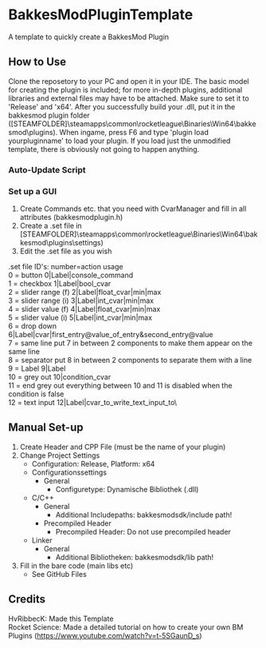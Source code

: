 # BakkesModPluginTemplate
A template to quickly create a BakkesMod Plugin

## How to Use
Clone the reposetory to your PC and open it in your IDE. The basic model for creating the plugin is included; for more in-depth plugins, additional libraries and external files may have to be attached.
Make sure to set it to 'Release' and 'x64'. After you successfully build your .dll, put it in the bakkesmod plugin folder ([STEAMFOLDER]\steamapps\common\rocketleague\Binaries\Win64\bakkesmod\plugins).
When ingame, press F6 and type 'plugin load yourpluginname' to load your plugin. If you load just the unmodified template, there is obviously not going to happen anything.

### Auto-Update Script

### Set up a GUI
1. Create Commands etc. that you need with CvarManager and fill in all attributes (bakkesmodplugin.h)
2. Create a .set file in [STEAMFOLDER]\steamapps\common\rocketleague\Binaries\Win64\bakkesmod\plugins\settings)
3. Edit the .set file as you wish

.set file ID's:
number=action           usage\
0 = button              0|Label|console_command\
1 = checkbox            1|Label|bool_cvar\
2 = slider range (f)    2|Label|float_cvar|min|max\
3 = slider range (i)    3|Label|int_cvar|min|max\
4 = slider value (f)    4|Label|float_cvar|min|max\
5 = slider value (i)    5|Label|int_cvar|min|max\
6 = drop down           6|Label|cvar|first_entry@value_of_entry&second_entry@value\
7 = same line           put 7 in between 2 components to make them appear on the same line\
8 = separator           put 8 in between 2 components to separate them with a line\
9 = Label               9|Label\
10 = grey out           10|condition_cvar\
11 = end grey out       everything between 10 and 11 is disabled when the condition is false\
12 = text input         12|Label|cvar_to_write_text_input_to\

## Manual Set-up
1. Create Header and CPP File (must be the name of your plugin)
2. Change Project Settings
	- Configuration: Release, Platform: x64
	- Configurationssettings
		- General
			- Configuretype: Dynamische Bibliothek (.dll)
	- C/C++
		- General
			- Additional Includepaths: bakkesmodsdk/include path!
		- Precompiled Header
			- Precompiled Header: Do not use precompiled header
	- Linker
		- General
			- Additional Bibliotheken: bakkesmodsdk/lib path!
3. Fill in the bare code (main libs etc)
	- See GitHub Files

## Credits
HvRibbecK: Made this Template\
Rocket Science: Made a detailed tutorial on how to create your own BM Plugins (https://www.youtube.com/watch?v=t-5SGaunD_s)
